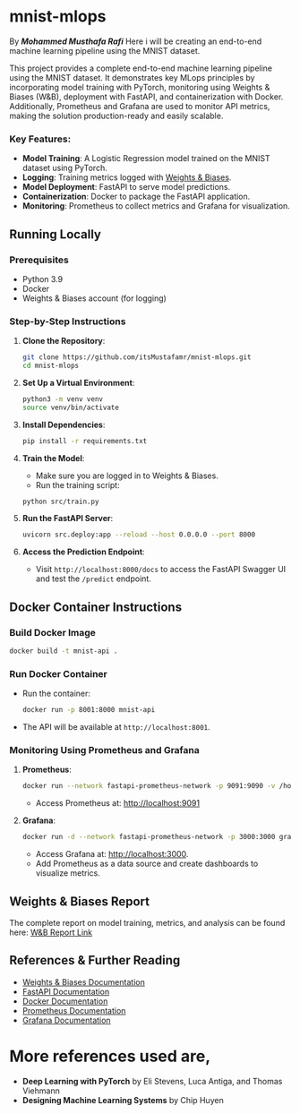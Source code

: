 # mnist-mlops
By ***Mohammed Musthafa Rafi***
Here i will be creating an end-to-end machine learning pipeline using the MNIST dataset.

This project provides a complete end-to-end machine learning pipeline using the MNIST dataset. It demonstrates key MLops principles by incorporating model training with PyTorch, monitoring using Weights & Biases (W&B), deployment with FastAPI, and containerization with Docker. Additionally, Prometheus and Grafana are used to monitor API metrics, making the solution production-ready and easily scalable.

### Key Features:
- **Model Training**: A Logistic Regression model trained on the MNIST dataset using PyTorch.
- **Logging**: Training metrics logged with [Weights & Biases](https://wandb.ai/).
- **Model Deployment**: FastAPI to serve model predictions.
- **Containerization**: Docker to package the FastAPI application.
- **Monitoring**: Prometheus to collect metrics and Grafana for visualization.

## Running Locally

### Prerequisites
- Python 3.9
- Docker
- Weights & Biases account (for logging)

### Step-by-Step Instructions

1. **Clone the Repository**:
   ```bash
   git clone https://github.com/itsMustafamr/mnist-mlops.git
   cd mnist-mlops
   ```

2. **Set Up a Virtual Environment**:
   ```bash
   python3 -m venv venv
   source venv/bin/activate
   ```

3. **Install Dependencies**:
   ```bash
   pip install -r requirements.txt
   ```

4. **Train the Model**:
   - Make sure you are logged in to Weights & Biases.
   - Run the training script:
   ```bash
   python src/train.py
   ```

5. **Run the FastAPI Server**:
   ```bash
   uvicorn src.deploy:app --reload --host 0.0.0.0 --port 8000
   ```

6. **Access the Prediction Endpoint**:
   - Visit `http://localhost:8000/docs` to access the FastAPI Swagger UI and test the `/predict` endpoint.

## Docker Container Instructions

### Build Docker Image
```bash
docker build -t mnist-api .
```

### Run Docker Container
- Run the container:
  ```bash
  docker run -p 8001:8000 mnist-api
  ```
- The API will be available at `http://localhost:8001`.

### Monitoring Using Prometheus and Grafana
1. **Prometheus**:
   ```bash
   docker run --network fastapi-prometheus-network -p 9091:9090 -v /home/exouser/mnist-prometheus.yml:/etc/prometheus/prometheus.yml prom/prometheus
   ```
   - Access Prometheus at: [http://localhost:9091](http://localhost:9091)

2. **Grafana**:
   ```bash
   docker run -d --network fastapi-prometheus-network -p 3000:3000 grafana/grafana
   ```
   - Access Grafana at: [http://localhost:3000](http://localhost:3000).
   - Add Prometheus as a data source and create dashboards to visualize metrics.

## Weights & Biases Report
The complete report on model training, metrics, and analysis can be found here:
[W&B Report Link](https://wandb.ai/itsmustafamr/mnist-mlops/runs/b17lkbbw)

## References & Further Reading
- [Weights & Biases Documentation](https://docs.wandb.ai/)
- [FastAPI Documentation](https://fastapi.tiangolo.com/)
- [Docker Documentation](https://docs.docker.com/)
- [Prometheus Documentation](https://prometheus.io/docs/introduction/overview/)
- [Grafana Documentation](https://grafana.com/docs/)

# More references used are,
- **Deep Learning with PyTorch** by Eli Stevens, Luca Antiga, and Thomas Viehmann
- **Designing Machine Learning Systems** by Chip Huyen
